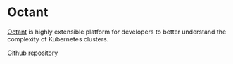 # Octant

[Octant](https://octant.dev/) is highly extensible platform for developers to better understand the complexity of Kubernetes clusters.

[Github repository](https://github.com/vmware-tanzu/octant)
